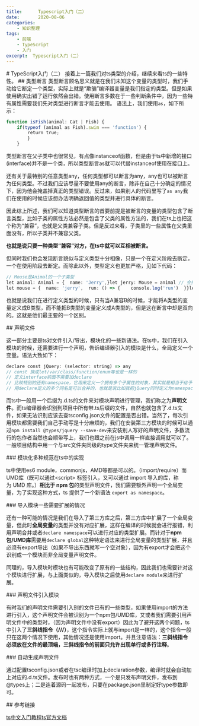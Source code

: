 ```yaml
---
title:      Typescript入门（二）
date:       2020-08-06
categories:
    - 知识整理
tags:
    - 前端
    - TypeScript
    - 入门
excerpt:  Typescript入门（二）
---
```

# TypeScript入门（二）
接着上一篇我们对ts类型的介绍，继续来看ts的一些特性。
## 类型断言
类型断言顾名思义就是在我们未知这个变量的类型时，我们手动给它断定一个类型，实际上就是“欺骗”编译器变量是我们指定的类型。但是如果使用确实出错了运行依然会出错。使用断言多数在于一些判断条件中，因为一些特有属性需要我们先对类型进行断言才能去使用。
语法上，我们使用```as```，如下所示：

```typescript
function isFish(animal: Cat | Fish) {
    if(typeof (animal as Fish).swim === 'function') {
        return true;
        }
    }
```

类型断言在父子类中也很常见，有点像instanceof函数，但是由于ts中新增的接口(interface)并不是一个类，所以类型断言as就可以代替instanceof使用在接口上。

还有关于最特别的任意类型any，任何类型都可以断言为any，any也可以被断言为任何类型。不过我们应该尽量不要使用any的断言，除非在自己十分确定的情况下，因为他会掩盖掉真正的类型错误。反过来，如果别人的代码里写了```as any```我们在使用的时候应该想办法明确返回值的类型并进行具体的断言。

因此综上所述，我们可以知道类型断言的首要前提是被断言的变量的类型包含了断言类型，比如子类的属性方法必然是包含了父类的属性方法的，我们在ts上也把这个称为“兼容”，也就是父类兼容子类。但是反过来看，子类里的一些属性在父类里面没有，所以子类并不兼容父类。

**也就是说只要一种类型“兼容”对方，在ts中就可以互相被断言。**

但同时我们也会发现断言貌似与定义类型十分相像，只是一个在定义阶段去断定，一个在使用阶段去断定。而除此以外，类型定义也更加严格，见如下代码：

```typescript
// Mouse是Animal的一个子类型
let animal: Animal = {  name: 'Jerry',}let jerry: Mouse = animal // 会报错
let mouse = {  name: 'jerry',  run: () => {    console.log('run')  }}let jerry2: Animal = mouse // 正常通过
```

也就是说我们在进行定义类型的时候，只有当A兼容B的时候，才能将A类型的变量定义成B类型，而不能把B类型的变量定义成A类型的，但是这在断言中却是双向的。这就是他们最主要的一个区别。

## 声明文件

这一部分主要是ts对文件引入/导出，模块化的一些新语法。在ts中，我们在引入模块的时候，还需要进行一个声明，告诉编译器引入的模块是什么，全局定义一个变量。语法大致如下：

```typescript
declare const jQuery: (selector: string) => any
// const 换成let/var/class/function/enum等也是一样的
// 定义interface前面不需要加declare
// 比较特别的还有namespace，它用来定义一个拥有多个子属性的对象，其实就是相当于给予一个独立的作用域（命名空间），防止命名冲突
// 用declare定义的多个同名是可以合并的，也就是说比如我把jQuery同时定义为namespace和function，在使用的时候都是可以起效的，称为声明合并
```

而ts中一般用一个后缀为.d.ts的文件来对模块声明进行管理，我们称之为**声明文件**。而ts编译器会识别到项目中所有带.ts后缀的文件，自然也就包含了.d.ts文件，如果无法识别应该去查tsconfig.json文件的配置是否出错。当然了，每次引用模块都需要我们自己手动写是十分麻烦的，我们在安装第三方模块的时候可以通过```npm install @types/jquery --save-dev```来安装别人写好的声明文件，多数流行的包作者当然也会顺带写上，我们也跟之前在js中调用一样直接调用就可以了。一般项目结构中用一个与src文件夹同级的type文件夹来统一管理声明文件。

### 模块化多种规范在ts中的实现

ts中使用es6 module，commonjs，AMD等都是可以的。（import/require）而UMD库（既可以通过\<script\> 标签引入，又可以通过 import 导入的库，称为 UMD 库。）**相比于 npm 包**的类型声明文件，我们需要额外声明一个全局变量，为了实现这种方式，ts 提供了一个新语法 ```export as namespace```。

### 导入模块一些需要扩展的情况

还有一种可能的情况是我们在导入了第三方库之后，第三方库中扩展了一个全局变量，但此时**全局变量**的类型并没有对应扩展，这样在编译的时候就会进行报错，利用声明合并或者```declare namespace```可以进行对应的类型扩展。而针对于**npm包/UMD库**需要用```declare global```这种特定语法来进行全局变量的类型扩展，并且必须有export导出（如果不导出东西就写一个空对象），因为有export才会把这个识别成一个模块而非全局变量声明文件。

同理的，导入模块时模块也有可能改变了原有的一些结构，因此我们也需要针对这个模块进行扩展，与上面类似的，导入模块之后使用```declare module```来进行扩展。

### 声明文件引入模块

有时我们的声明文件需要引入别的文件已有的一些类型，如果使用import的方法进行引入，这个声明文件会被识别为一个npm包/UMD库，又或者我们需要引用声明文件中的类型时，（因为声明文件中没有export）因此为了避开这两个问题，ts中引入了**三斜线指令（///）**，这个指令实际上就与import是一样的，这个指令一般只在这两个情况下使用，其他情况还是使用import。并且注意语法：**三斜线指令必须放在文件的最顶端，三斜线指令的前面只允许出现单行或多行注释**。

### 自动生成声明文件

通过配置tsconfig.json或者在tsc编译时加上declaration参数，编译时就会自动加上对应的.d.ts文件。发布时也有两种方式，一个是只发布声明文件，发布到@types上；二是连着源码一起发布，只要在package.json里制定好type参数即可。

## 参考链接

[ts中文入门教程](https://ts.xcatliu.com/)[ts官方文档](https://www.typescriptlang.org/docs/handbook/basic-types.html)
